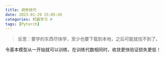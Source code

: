 ```yaml
---
title: 调参技巧
date: 2023-01-29 15:05:45
categories: 机器学习 #
tags: [Pytorch]
---
```


> 反思：要学的东西尽快学，至少也要下载到本地，之后可能就找不到了。





令基本模型从一开始就可以训练，在训练代数相同时，收敛更快验证损失更低！